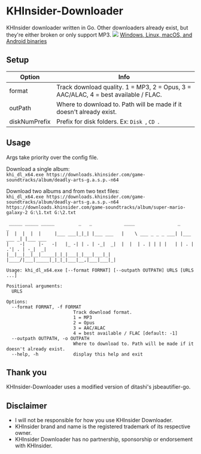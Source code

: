 # KHInsider-Downloader
KHInsider downloader written in Go. Other downloaders already exist, but they're either broken or only support MP3.
![](https://i.imgur.com/4IRZAJq.png)
[Windows, Linux, macOS, and Android binaries](https://github.com/Sorrow446/KHInsider-Downloader/releases)

## Setup
|Option|Info|
| --- | --- |
|format|Track download quality. 1 = MP3, 2 = Opus, 3 = AAC/ALAC, 4 = best available / FLAC.
|outPath|Where to download to. Path will be made if it doesn't already exist.
|diskNumPrefix|Prefix for disk folders. Ex: `Disk `, `CD `.

## Usage
Args take priority over the config file.

Download a single album:   
`khi_dl_x64.exe https://downloads.khinsider.com/game-soundtracks/album/deadly-arts-g.a.s.p.-n64`

Download two albums and from two text files:   
`khi_dl_x64.exe https://downloads.khinsider.com/game-soundtracks/album/deadly-arts-g.a.s.p.-n64 https://downloads.khinsider.com/game-soundtracks/album/super-mario-galaxy-2 G:\1.txt G:\2.txt`

```
 _____ _____ _____         _   _            ____                _           _
|  |  |  |  |     |___ ___|_|_| |___ ___   |    \ ___ _ _ _ ___| |___ ___ _| |___ ___
|    -|     |-   -|   |_ -| | . | -_|  _|  |  |  | . | | | |   | | . | .'| . | -_|  _|
|__|__|__|__|_____|_|_|___|_|___|___|_|    |____/|___|_____|_|_|_|___|__,|___|___|_|

Usage: khi_dl_x64.exe [--format FORMAT] [--outpath OUTPATH] URLS [URLS ...]

Positional arguments:
  URLS

Options:
  --format FORMAT, -f FORMAT
                         Track download format.
                         1 = MP3
                         2 = Opus
                         3 = AAC/ALAC
                         4 = best available / FLAC [default: -1]
  --outpath OUTPATH, -o OUTPATH
                         Where to download to. Path will be made if it doesn't already exist.
  --help, -h             display this help and exit
  ```
  
  ## Thank you
  KHInsider-Downloader uses a modified version of ditashi's jsbeautifier-go.
  
  ## Disclaimer
- I will not be responsible for how you use KHInsider Downloader.    
- KHInsider brand and name is the registered trademark of its respective owner.    
- KHInsider Downloader has no partnership, sponsorship or endorsement with KHInsider.
